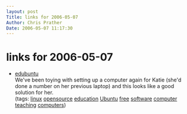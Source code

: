 ```yaml
---
layout: post
Title: links for 2006-05-07  
Author: Chris Prather
Date: 2006-05-07 11:17:30
---
```


# links for 2006-05-07
<ul class="delicious">
	<li>
		<div class="delicious-link"><a href="http://edubuntu.org/">edubuntu</a></div>
		<div class="delicious-extended">We've been toying with setting up a computer again for Katie (she'd done a number on her previous laptop) and this looks like a good solution for her.</div>
		<div class="delicious-tags">(tags: <a href="http://del.icio.us/perigrin/linux">linux</a> <a href="http://del.icio.us/perigrin/opensource">opensource</a> <a href="http://del.icio.us/perigrin/education">education</a> <a href="http://del.icio.us/perigrin/Ubuntu">Ubuntu</a> <a href="http://del.icio.us/perigrin/free">free</a> <a href="http://del.icio.us/perigrin/software">software</a> <a href="http://del.icio.us/perigrin/computer">computer</a> <a href="http://del.icio.us/perigrin/teaching">teaching</a> <a href="http://del.icio.us/perigrin/computers">computers</a>)</div>
	</li>
</ul>

